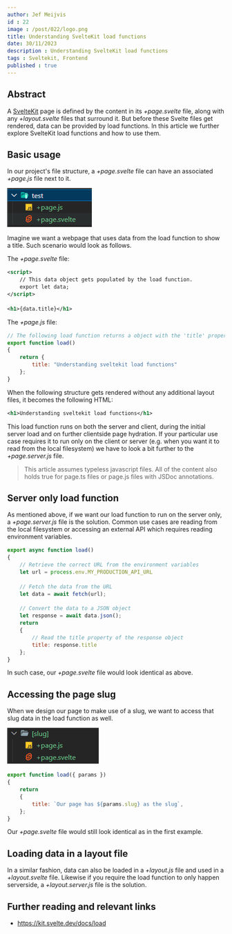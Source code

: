 ```yaml
---
author: Jef Meijvis
id : 22
image : /post/022/logo.png
title: Understanding SvelteKit load functions
date: 30/11/2023
description : Understanding SvelteKit load functions
tags : Sveltekit, Frontend 
published : true
---
```


## Abstract
A [SvelteKit](https://kit.svelte.dev/) page is defined by the content in its *+page.svelte* file, along with any *+layout.svelte* files that surround it. 
But before these Svelte files get rendered, data can be provided by load functions. In this article we further explore SvelteKit load functions and how to use them.  

## Basic usage
In our project's file structure, a *+page.svelte* file can have an associated *+page.js* file next to it. 

![Sveltekit folder structure [small]](/static/post/022/folder-structure.png)


Imagine we want a webpage that uses data from the load function to show a title. 
Such scenario would look as follows.

The *+page.svelte* file:
```xml
<script>
    // This data object gets populated by the load function.
	export let data;
</script>

<h1>{data.title}</h1>
```

The *+page.js* file:

```js
// The following load function returns a object with the 'title' property.
export function load() 
{
	return {
		title: "Understanding sveltekit load functions" 
	};
}
```

When the following structure gets rendered without any additional layout files, it becomes the following HTML:
```xml
<h1>Understanding sveltekit load functions</h1>
```

This load function runs on both the server and client, during the initial server load and on further clientside page hydration. 
If your particular use case requires it to run only on the client or server (e.g. when you want it to read from the local filesystem) we have to look a bit further to the *+page.server.js* file.


> This article assumes typeless javascript files. All of the content also holds true for page.ts files or page.js files with JSDoc annotations. 

## Server only load function
As mentioned above, if we want our load function to run on the server only, a *+page.server.js* file is the solution. 
Common use cases are reading from the local filesystem or accessing an external API which requires reading environment variables.

```js
export async function load() 
{
    // Retrieve the correct URL from the environment variables
    let url = process.env.MY_PRODUCTION_API_URL

    // Fetch the data from the URL
    let data = await fetch(url);

    // Convert the data to a JSON object
    let response = await data.json();
	return 
    {
        // Read the title property of the response object
		title: response.title
	};
}
```

In such case, our *+page.svelte* file would look identical as above. 

## Accessing the page slug

When we design our page to make use of a slug, we want to access that slug data in the load function as well. 

![Sveltekit folder structure with a slug [small]](/static/post/022/slug.png)


```js
export function load({ params }) 
{
	return 
    {
		title: `Our page has ${params.slug} as the slug`,
	};
}
```

Our *+page.svelte* file would still look identical as in the first example. 

## Loading data in a layout file
In a similar fashion, data can also be loaded in a *+layout.js* file and used in a *+layout.svelte* file. 
Likewise if you require the load function to only happen serverside, a *+layout.server.js* file is the solution.


## Further reading and relevant links
- https://kit.svelte.dev/docs/load

